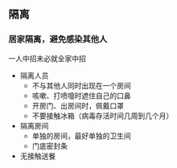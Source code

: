 ## 隔离

### 居家隔离，避免感染其他人

一人中招未必就全家中招

- 隔离人员
  - 不与其他人同时出现在一个房间
  - 咳嗽、打喷嚏时遮住自己的口鼻
  - 开房门、出房间时，佩戴口罩
  - 不要接触冰箱（病毒存活时间几周到几个月）
- 隔离房间
  - 单独的房间，最好单独的卫生间
  - 门底密封条
- 无接触送餐
